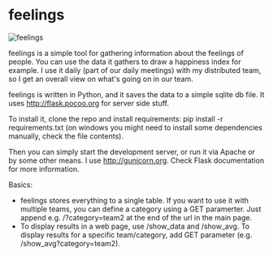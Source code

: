 feelings
========

![feelings](https://raw.github.com/glebb/feelings/master/feelings.png)

feelings is a simple tool for gathering information about the feelings of people. You can use the data it gathers 
to draw a happiness index for example. I use it daily (part of our daily meetings) with my distributed team, so I get an overall view on what's going on in our team.

feelings is written in Python, and it saves the data to a simple sqlite db file. It uses http://flask.pocoo.org for server side stuff.

To install it, clone the repo and install requirements: pip install -r requirements.txt (on windows you might need to install some dependencies manually, check the file contents).

Then you can simply start the development server, or run it via Apache or by some other means. I use http://gunicorn.org.
Check Flask documentation for more information.

Basics:
  * feelings stores everything to a single table. If you want to use it with multiple teams, you can define a category using a GET paramerter. Just append e.g. /?category=team2 at the end of the url in the main page.
  * To display results in a web page, use /show_data and /show_avg. To display results for a specific team/category, add GET parameter (e.g. /show_avg?category=team2).
